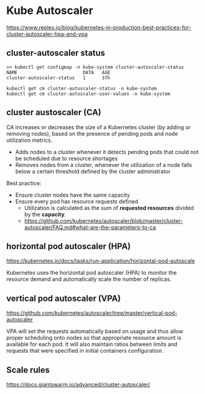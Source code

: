# Kube Autoscaler

https://www.replex.io/blog/kubernetes-in-production-best-practices-for-cluster-autoscaler-hpa-and-vpa


## cluster-autoscaler status
```
>> kubectl get configmap -n kube-system cluster-autoscaler-status
NAME                        DATA   AGE
cluster-autoscaler-status   1      37h

kubectl get cm cluster-autoscaler-status -n kube-system
kubectl get cm cluster-autoscaler-user-values -n kube-system
```

## cluster austoscaler (CA)
CA increases or decreases the size of a Kubernetes cluster (by adding or removing nodes), based on the presence of pending pods and node utilization metrics.
- Adds nodes to a cluster whenever it detects pending pods that could not be scheduled due to resource shortages
- Removes nodes from a cluster, whenever the utilization of a node falls below a certain threshold defined by the cluster administrator

Best practice:
- Ensure cluster nodes have the same capacity
- Ensure every pod has resource requests defined
  - Utilization is calculated as the sum of **requested resources** divided by the **capacity**.
  - https://github.com/kubernetes/autoscaler/blob/master/cluster-autoscaler/FAQ.md#what-are-the-parameters-to-ca

## horizontal pod autoscaler (HPA)
https://kubernetes.io/docs/tasks/run-application/horizontal-pod-autoscale

Kubernetes uses the horizontal pod autoscaler (HPA) to monitor the resource demand and automatically scale the number of replicas. 


## vertical pod autoscaler (VPA)
https://github.com/kubernetes/autoscaler/tree/master/vertical-pod-autoscaler

VPA will set the requests automatically based on usage and thus allow proper scheduling onto nodes so that appropriate resource amount is available for each pod. It will also maintain ratios between limits and requests that were specified in initial containers configuration.

## Scale rules
https://docs.giantswarm.io/advanced/cluster-autoscaler/
